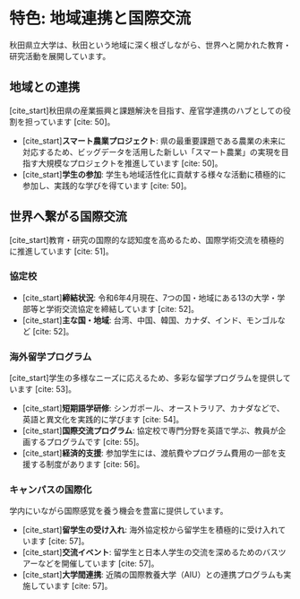 # 特色: 地域連携と国際交流

秋田県立大学は、秋田という地域に深く根ざしながら、世界へと開かれた教育・研究活動を展開しています。

## 地域との連携

[cite_start]秋田県の産業振興と課題解決を目指す、産官学連携のハブとしての役割を担っています [cite: 50]。

* [cite_start]**スマート農業プロジェクト**: 県の最重要課題である農業の未来に対応するため、ビッグデータを活用した新しい「スマート農業」の実現を目指す大規模なプロジェクトを推進しています [cite: 50]。
* [cite_start]**学生の参加**: 学生も地域活性化に貢献する様々な活動に積極的に参加し、実践的な学びを得ています [cite: 50]。

## 世界へ繋がる国際交流

[cite_start]教育・研究の国際的な認知度を高めるため、国際学術交流を積極的に推進しています [cite: 51]。

### 協定校

* [cite_start]**締結状況**: 令和6年4月現在、7つの国・地域にある13の大学・学部等と学術交流協定を締結しています [cite: 52]。
* [cite_start]**主な国・地域**: 台湾、中国、韓国、カナダ、インド、モンゴルなど [cite: 52]。

### 海外留学プログラム

[cite_start]学生の多様なニーズに応えるため、多彩な留学プログラムを提供しています [cite: 53]。

* [cite_start]**短期語学研修**: シンガポール、オーストラリア、カナダなどで、英語と異文化を実践的に学びます [cite: 54]。
* [cite_start]**国際交流プログラム**: 協定校で専門分野を英語で学ぶ、教員が企画するプログラムです [cite: 55]。
* [cite_start]**経済的支援**: 参加学生には、渡航費やプログラム費用の一部を支援する制度があります [cite: 56]。

### キャンパスの国際化

学内にいながら国際感覚を養う機会を豊富に提供しています。

* [cite_start]**留学生の受け入れ**: 海外協定校から留学生を積極的に受け入れています [cite: 57]。
* [cite_start]**交流イベント**: 留学生と日本人学生の交流を深めるためのバスツアーなどを開催しています [cite: 57]。
* [cite_start]**大学間連携**: 近隣の国際教養大学（AIU）との連携プログラムも実施しています [cite: 57]。